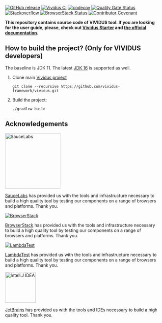[![GitHub release](https://img.shields.io/github/v/release/vividus-framework/vividus?display_name=tag&sort=semver)](https://github.com/vividus-framework/vividus/releases)
[![Vividus CI](https://github.com/vividus-framework/vividus/workflows/Vividus%20CI/badge.svg)](https://github.com/vividus-framework/vividus/actions?query=workflow%3A%22Vividus+CI%22)
[![codecov](https://codecov.io/gh/vividus-framework/vividus/branch/master/graph/badge.svg)](https://codecov.io/gh/vividus-framework/vividus)
[![Quality Gate Status](https://sonarcloud.io/api/project_badges/measure?project=vividus-framework_vividus&metric=alert_status)](https://sonarcloud.io/dashboard?id=vividus-framework_vividus)
[![Stackoverflow](https://img.shields.io/badge/stackoverflow-vividus-green.svg)](http://stackoverflow.com/questions/tagged/vividus)
[![BrowserStack Status](https://automate.browserstack.com/badge.svg?badge_key=VjFGZEtSdWpWZ3QrNkNBeHphOUpLbWFsL2VLMW15eUxySGEwamovU1ArTT0tLVN3dlROQWpVbnlNWWdsOGFxdDYwRGc9PQ==--4afc60c487e3a7d23e327c7b430c81e34277a35e)](https://automate.browserstack.com/public-build/VjFGZEtSdWpWZ3QrNkNBeHphOUpLbWFsL2VLMW15eUxySGEwamovU1ArTT0tLVN3dlROQWpVbnlNWWdsOGFxdDYwRGc9PQ==--4afc60c487e3a7d23e327c7b430c81e34277a35e)
[![Contributor Covenant](https://img.shields.io/badge/Contributor%20Covenant-v2.0%20adopted-ff69b4.svg)](code_of_conduct.md)

**This repository contains source code of VIVIDUS tool. If you are looking for the user guide, please, check out [Vividus Starter](https://github.com/vividus-framework/vividus-starter) and [the official documentation](https://docs.vividus.dev/).**

## How to build the project? (Only for VIVIDUS developers)
The baseline is JDK 11. The latest [JDK 16](https://jdk.java.net/16/) is supported as well.
1. Clone main [Vividus project](https://github.com/vividus-framework/vividus.git)
    ```shell
    git clone --recursive https://github.com/vividus-framework/vividus.git
    ```
1. Build the project:
    ```shell
    ./gradlew build
    ```

## Acknowledgements
[<img src="https://saucelabs.com/images/logo-saucelabs.png" width="180px" alt="SauceLabs">](https://saucelabs.com)

[SauceLabs](https://saucelabs.com/) has provided us with the tools and infrastructure necessary to build a high quality tool by testing our components on a range of browsers and platforms. Thank you.


[![BrowserStack](https://www.browserstack.com/images/mail/browserstack-logo-footer.png)](https://www.browserstack.com)

[BrowserStack](https://www.browserstack.com/) has provided us with the tools and infrastructure necessary to build a high quality tool by testing our components on a range of browsers and platforms. Thank you.


[![LambdaTest](https://cdn.lambdatest.com/assetsnew/images/logo.svg)](https://www.lambdatest.com)

[LambdaTest](https://www.lambdatest.com/) has provided us with the tools and infrastructure necessary to build a high quality tool by testing our components on a range of browsers and platforms. Thank you.


[<img src="https://resources.jetbrains.com/storage/products/intellij-idea/img/meta/intellij-idea_logo_300x300.png" width="100px" alt="IntelliJ IDEA">](https://www.jetbrains.com/?from=Vividus)

[JetBrains](https://www.jetbrains.com/?from=Vividus) has provided us with the tools and IDEs necessary to build a high quality tool. Thank you.
